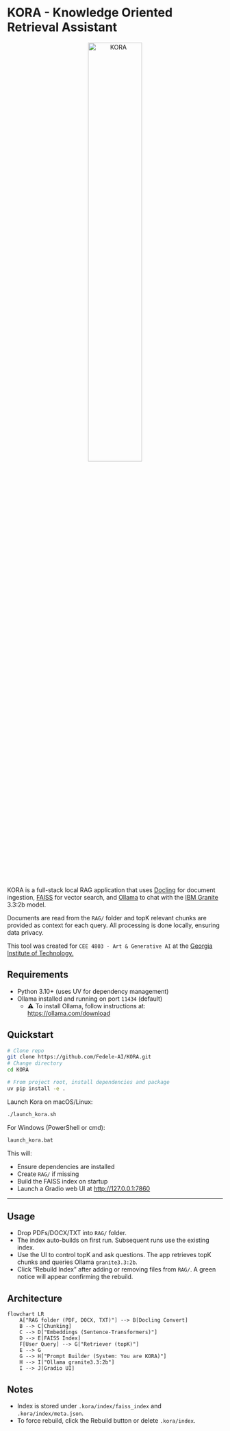 # KORA - Knowledge Oriented Retrieval Assistant

<div align="center">

<img width=50% alt="KORA" src="https://github.com/user-attachments/assets/ef94d0c0-ea4a-49de-ac25-e2523bc0fe3d" />


</div>

KORA is a full-stack local RAG application that uses [Docling](https://github.com/docling-project/docling) for document ingestion, [FAISS](https://github.com/facebookresearch/faiss) for vector search, and [Ollama](https://ollama.com/) to chat with the [IBM Granite](https://www.ibm.com/granite) 3.3:2b model. 

Documents are read from the `RAG/` folder and topK relevant chunks are provided as context for each query. All processing is done locally, ensuring data privacy.

This tool was created for `CEE 4803 - Art & Generative AI` at the [Georgia Institute of Technology.](https://www.gatech.edu/)

## Requirements
- Python 3.10+ (uses UV for dependency management)
- Ollama installed and running on port `11434` (default)
    - ⚠️ To install Ollama, follow instructions at: https://ollama.com/download

## Quickstart
```bash
# Clone repo
git clone https://github.com/Fedele-AI/KORA.git
# Change directory
cd KORA
```

```bash
# From project root, install dependencies and package
uv pip install -e .
```

Launch Kora on macOS/Linux:
```bash
./launch_kora.sh
```

For Windows (PowerShell or cmd):
```bash
launch_kora.bat
```

This will:
- Ensure dependencies are installed
- Create `RAG/` if missing
- Build the FAISS index on startup
- Launch a Gradio web UI at http://127.0.0.1:7860

---

## Usage
- Drop PDFs/DOCX/TXT into `RAG/` folder.
- The index auto-builds on first run. Subsequent runs use the existing index.
- Use the UI to control topK and ask questions. The app retrieves topK chunks and queries Ollama `granite3.3:2b`.
- Click “Rebuild Index” after adding or removing files from `RAG/`. A green notice will appear confirming the rebuild.

## Architecture
```mermaid
flowchart LR
    A["RAG folder (PDF, DOCX, TXT)"] --> B[Docling Convert]
    B --> C[Chunking]
    C --> D["Embeddings (Sentence-Transformers)"]
    D --> E[FAISS Index]
    F[User Query] --> G["Retriever (topK)"]
    E --> G
    G --> H["Prompt Builder (System: You are KORA)"]
    H --> I["Ollama granite3.3:2b"]
    I --> J[Gradio UI]
```

## Notes
- Index is stored under `.kora/index/faiss_index` and `.kora/index/meta.json`.
- To force rebuild, click the Rebuild button or delete `.kora/index`.
